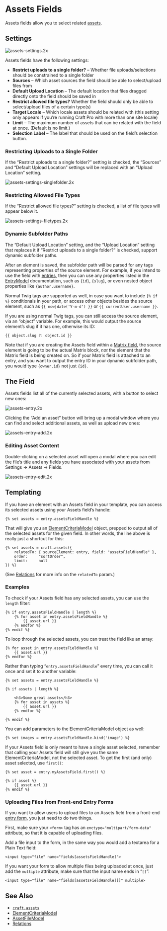 # Assets Fields

Assets fields allow you to select related [assets](assets.md).

## Settings

![assets-settings.2x](https://craftcmsassets.craftcdn.com/images/docs/field-types/assets/assets-settings.2x.png)

Assets fields have the following settings:

- **Restrict uploads to a single folder?** – Whether file uploads/selections should be constrained to a single folder
- **Sources** – Which asset sources the field should be able to select/upload files from
- **Default Upload Location** – The default location that files dragged directly onto the field should be saved in
- **Restrict allowed file types?** Whether the field should only be able to select/upload files of a certain type(s)
- **Target Locale** – Which locale assets should be related with (this setting only appears if you’re running Craft Pro with more than one site locale)
- **Limit** – The maximum number of assets that can be related with the field at once. (Default is no limit.)
- **Selection Label** – The label that should be used on the field’s selection button.

### Restricting Uploads to a Single Folder

If the “Restrict uploads to a single folder?” setting is checked, the “Sources” and “Default Upload Location” settings will be replaced with an “Upload Location” setting.

![assets-settings-singlefolder.2x](https://craftcmsassets.craftcdn.com/images/docs/field-types/assets/assets-settings-singlefolder.2x.jpg)

### Restricting Allowed File Types

If the “Restrict allowed file types?” setting is checked, a list of file types will appear below it.

![assets-settings-filetypes.2x](https://craftcmsassets.craftcdn.com/images/docs/field-types/assets/assets-settings-filetypes.2x.jpg)

### Dynamic Subfolder Paths

The “Default Upload Location” setting, and the “Upload Location” setting that replaces it if “Restrict uploads to a single folder?” is checked, support dynamic subfolder paths.

After an element is saved, the subfolder path will be parsed for any tags representing properties of the source element. For example, if you intend to use the field with [entries](sections-and-entries.md), then you can use any properties listed in the [EntryModel](templating/entrymodel.md) documentation, such as `{id}`, `{slug}`, or even nested object properties like `{author.username}`.

Normal Twig tags are supported as well, in case you want to include `{% if %}` conditionals in your path, or access other objects besides the source element, such as `{{ now|date('Y-m-d') }}` or `{{ currentUser.username }}`.

If you are using normal Twig tags, you can still access the source element, via an “object” variable. For example, this would output the source element’s slug if it has one, otherwise its ID:

```twig
{{ object.slug ?: object.id }}
```

Note that if you are creating the Assets field within a [Matrix field](matrix-fields.md), the source element is going to be the actual Matrix block, _not_ the element that the Matrix field is being created on. So if your Matrix field is attached to an entry, and you want to output the entry ID in your dynamic subfolder path, you would type `{owner.id}` not just `{id}`.

## The Field

Assets fields list all of the currently selected assets, with a button to select new ones:

![assets-entry.2x](https://craftcmsassets.craftcdn.com/images/docs/field-types/assets/assets-entry.2x.jpg)

Clicking the “Add an asset” button will bring up a modal window where you can find and select additional assets, as well as upload new ones:

![assets-entry-add.2x](https://craftcmsassets.craftcdn.com/images/docs/field-types/assets/assets-entry-add.2x.jpg)

### Editing Asset Content

Double-clicking on a selected asset will open a modal where you can edit the file’s title and any fields you have associated with your assets from Settings → Assets → Fields.

![assets-entry-edit.2x](https://craftcmsassets.craftcdn.com/images/docs/field-types/assets/assets-entry-edit.2x.jpg)

## Templating

If you have an element with an Assets field in your template, you can access its selected assets using your Assets field’s handle:

```twig
{% set assets = entry.assetsFieldHandle %}
```

That will give you an [ElementCriteriaModel](templating/elementcriteriamodel.md) object, prepped to output all of the selected assets for the given field. In other words, the line above is really just a shortcut for this:

```twig
{% set assets = craft.assets({
    relatedTo: { sourceElement: entry, field: "assetsFieldHandle" },
    order:     "sortOrder",
    limit:     null
}) %}
```

(See [Relations](relations.md) for more info on the `relatedTo` param.)

### Examples

To check if your Assets field has any selected assets, you can use the `length` filter:

```twig
{% if entry.assetsFieldHandle | length %}
    {% for asset in entry.assetsFieldHandle %}
        {{ asset.url }}
    {% endfor %}
{% endif %}
```

To loop through the selected assets, you can treat the field like an array:

```twig
{% for asset in entry.assetsFieldHandle %}
    {{ asset.url }}
{% endfor %}
```

Rather than typing “`entry.assetsFieldHandle`” every time, you can call it once and set it to another variable:

```twig
{% set assets = entry.assetsFieldHandle %}

{% if assets | length %}

    <h3>Some great assets</h3>
    {% for asset in assets %}
        {{ asset.url }}
    {% endfor %}

{% endif %}
```

You can add parameters to the ElementCriteriaModel object as well:

```twig
{% set images = entry.assetsFieldHandle.kind('image') %}
```

If your Assets field is only meant to have a single asset selected, remember that calling your Assets field will still give you the same ElementCriteriaModel, not the selected asset. To get the first (and only) asset selected, use `first()`:

```twig
{% set asset = entry.myAssetsField.first() %}

{% if asset %}
    {{ asset.url }}
{% endif %}
```

### Uploading Files from Front-end Entry Forms

If you want to allow users to upload files to an Assets field from a front-end [entry form](templating/entry-form.md), you just need to do two things.

First, make sure your `<form>` tag has an `enctype="multipart/form-data"` attribute, so that it is capable of uploading files.

Add a file input to the form, in the same way you would add a textarea for a Plain Text field:

```markup
<input type="file" name="fields[assetsFieldHandle]">
```

If you want your form to allow multiple files being uploaded at once, just add the `multiple` attribute, make sure that the input name ends in “`[]`”:

```markup
<input type="file" name="fields[assetsFieldHandle][]" multiple>
```

## See Also

- [`craft.assets`](templating/craft.assets.md)
- [ElementCriteriaModel](templating/elementcriteriamodel.md)
- [AssetFileModel](templating/assetfilemodel.md)
- [Relations](relations.md)
